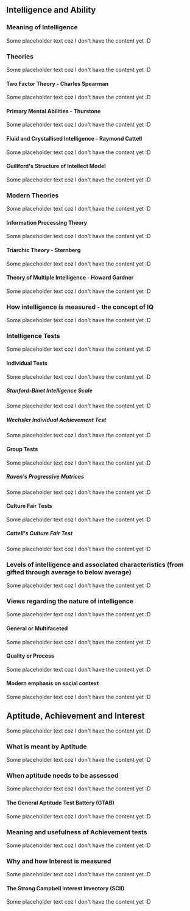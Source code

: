 ## Intelligence and Ability

### Meaning of Intelligence
Some placeholder text coz I don't have the content yet :D

### Theories
Some placeholder text coz I don't have the content yet :D

#### Two Factor Theory - Charles Spearman
Some placeholder text coz I don't have the content yet :D

#### Primary Mental Abilities - Thurstone
Some placeholder text coz I don't have the content yet :D

#### Fluid and Crystallised Intelligence - Raymond Cattell
Some placeholder text coz I don't have the content yet :D

#### Guillford's Structure of Intellect Model
Some placeholder text coz I don't have the content yet :D

### Modern Theories
Some placeholder text coz I don't have the content yet :D

#### Information Processing Theory
Some placeholder text coz I don't have the content yet :D

#### Triarchic Theory - Sternberg
Some placeholder text coz I don't have the content yet :D

#### Theory of Multiple Intelligence - Howard Gardner
Some placeholder text coz I don't have the content yet :D

### How intelligence is measured - the concept of IQ
Some placeholder text coz I don't have the content yet :D

### Intelligence Tests
Some placeholder text coz I don't have the content yet :D

#### Individual Tests
Some placeholder text coz I don't have the content yet :D

##### Stanford-Binet Intelligence Scale
Some placeholder text coz I don't have the content yet :D

##### Wechsler Individual Achievement Test
Some placeholder text coz I don't have the content yet :D

#### Group Tests
Some placeholder text coz I don't have the content yet :D

##### Raven's Progressive Matrices
Some placeholder text coz I don't have the content yet :D

#### Culture Fair Tests
Some placeholder text coz I don't have the content yet :D

##### Cattell's Culture Fair Test
Some placeholder text coz I don't have the content yet :D

### Levels of intelligence and associated characteristics (from gifted through average to below average)
Some placeholder text coz I don't have the content yet :D

### Views regarding the nature of intelligence
Some placeholder text coz I don't have the content yet :D

#### General or Multifaceted
Some placeholder text coz I don't have the content yet :D

#### Quality or Process
Some placeholder text coz I don't have the content yet :D

#### Modern emphasis on social context
Some placeholder text coz I don't have the content yet :D

## Aptitude, Achievement and Interest
Some placeholder text coz I don't have the content yet :D

### What is meant by Aptitude
Some placeholder text coz I don't have the content yet :D

### When aptitude needs to be assessed
Some placeholder text coz I don't have the content yet :D

#### The General Aptitude Test Battery (GTAB)
Some placeholder text coz I don't have the content yet :D

### Meaning and usefulness of Achievement tests
Some placeholder text coz I don't have the content yet :D

### Why and how Interest is measured
Some placeholder text coz I don't have the content yet :D

#### The Strong Campbell Interest Inventory (SCII)
Some placeholder text coz I don't have the content yet :D
